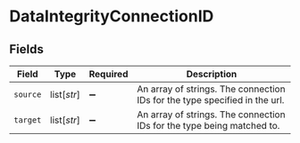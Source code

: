 # DataIntegrityConnectionID


## Fields

| Field                                                                      | Type                                                                       | Required                                                                   | Description                                                                |
| -------------------------------------------------------------------------- | -------------------------------------------------------------------------- | -------------------------------------------------------------------------- | -------------------------------------------------------------------------- |
| `source`                                                                   | list[*str*]                                                                | :heavy_minus_sign:                                                         | An array of strings. The connection IDs for the type specified in the url. |
| `target`                                                                   | list[*str*]                                                                | :heavy_minus_sign:                                                         | An array of strings. The connection IDs for the type being matched to.     |